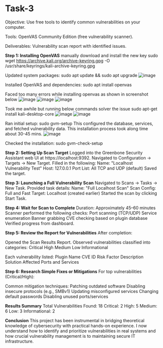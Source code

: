 # Task-3

Objective: Use free tools to identify common vulnerabilities on your computer.

Tools: OpenVAS Community Edition (free vulnerability scanner).
 
Deliverables: Vulnerability scan report with identified issues.

**Step 1: Installing OpenVAS**
manually download and install the new key
sudo wget https://archive.kali.org/archive-keyring.gpg -O /usr/share/keyrings/kali-archive-keyring.gpg

Updated system packages:
sudo apt update && sudo apt upgrade
![image](https://github.com/user-attachments/assets/3cb5a30d-fec5-413e-9773-d1913b120a33)


Installed OpenVAS and dependencies:
sudo apt install openvas

Faced too many errors while installing openvas as shown in screenshot below
![image](https://github.com/user-attachments/assets/592e3657-defc-436a-b034-4be106ba0153)
![image](https://github.com/user-attachments/assets/7dc68878-857e-4bee-956d-e130767fdd20)
![image](https://github.com/user-attachments/assets/0904ef26-b88e-472f-9622-8a3fc2a37cfe)

Took me awhile but running below commands solver the issue
sudo apt-get install kali-desktop-core
![image](https://github.com/user-attachments/assets/d3288eea-0c26-4b00-a61a-58816a4d2559)
![image](https://github.com/user-attachments/assets/afba0940-1a8a-4076-858e-021f3751eadf)

Ran initial setup:
sudo gvm-setup
This configured the database, services, and fetched vulnerability data.
This installation process took along time about 30-45 mins.
![image](https://github.com/user-attachments/assets/be5c2ec2-d058-41a1-a8c3-d1f6be80e1e1)


Checked the installation:
sudo gvm-check-setup

**Step 2: Setting Up Scan Target**
Logged into the Greenbone Security Assistant web UI at https://localhost:9392.
Navigated to Configuration → Targets → New Target.
Filled in the following:
Name: "Localhost Vulnerability Test"
Host: 127.0.0.1
Port List: All TCP and UDP (default)
Saved the target.

**Step 3: Launching a Full Vulnerability Scan**
Navigated to Scans → Tasks → New Task.
Provided task details:
Name: "Full Localhost Scan"
Scan Config: Full and Fast
Target: Localhost (created earlier)
Started the scan by clicking Start Task.

**Step 4: Wait for Scan to Complete**
Duration: Approximately 45–60 minutes
Scanner performed the following checks:
Port scanning (TCP/UDP)
Service enumeration
Banner grabbing
CVE checking based on plugin database
Verified progress from dashboard.

**Step 5: Review the Report for Vulnerabilities**
After completion:

Opened the Scan Results Report.
Observed vulnerabilities classified into categories:
Critical
High
Medium
Low
Informational

Each vulnerability listed:
Plugin Name
CVE ID
Risk Factor
Description
Solution
Affected Ports and Services

**Step 6: Research Simple Fixes or Mitigations**
For top vulnerabilities (Critical/High):

Common mitigation techniques:
Patching outdated software
Disabling insecure protocols (e.g., SMBv1)
Updating misconfigured services
Changing default passwords
Disabling unused ports/services

**Results Summary**
Total Vulnerabilities Found: 18
Critical: 2
High: 5
Medium: 6
Low: 3
Informational: 2

**Conclusion**
This project has been instrumental in bridging theoretical knowledge of cybersecurity with practical hands-on experience. I now understand how to identify and prioritize vulnerabilities in real systems and how crucial vulnerability management is to maintaining secure IT infrastructure.
